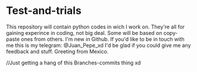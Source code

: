 # Test-and-trials
This repository will contain python codes in wich I work on. They're all for gaining experince in coding, not big deal. Some will be based on copy-paste ones from others.
I'm new in Github. If you'd like to be in touch with me this is my telegram: @Juan_Pepe_xd
I'd be glad if you could give me any feedback and stuff. 
Greeting from Mexico. 

//Just getting a hang of this Branches-commits thing xd

